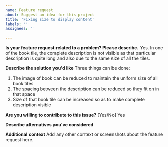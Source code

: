```yaml
---
name: Feature request
about: Suggest an idea for this project
title: 'Fixing size to display content'
labels: ''
assignees: ''

---
```


**Is your feature request related to a problem? Please describe.**
Yes. In one of the book tile, the complete description is not visible as that particular description is quite long and also due to the same size of all the tiles.

**Describe the solution you'd like**
Three things can be done:
1. The image of book can be reduced to maintain the uniform size of all book tiles
2. The spacing between the description can be reduced so they fit on in that space
3. Size of that book tile can be increased so as to make complete description visible

**Are you willing to contribute to this issue?** [Yes/No] 
Yes

**Describe alternatives you've considered**


**Additional context**
Add any other context or screenshots about the feature request here.
